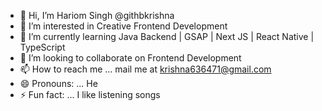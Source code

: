 - 👋 Hi, I’m Hariom Singh @githbkrishna
- 👀 I’m interested in Creative Frontend Development
- 🌱 I’m currently learning Java Backend | GSAP | Next JS | React Native | TypeScript
- 💞️ I’m looking to collaborate on Frontend Development
- 📫 How to reach me ... mail me at krishna636471@gmail.com
- 😄 Pronouns: ... He
- ⚡ Fun fact: ... I like listening songs

<!---
githbkrishna/githbkrishna is a ✨ special ✨ repository because its `README.md` (this file) appears on your GitHub profile.
You can click the Preview link to take a look at your changes.
--->
